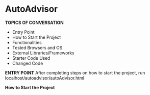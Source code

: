 # AutoAdvisor

**TOPICS OF CONVERSATION**
* Entry Point
* How to Start the Project
* Functionalities
* Tested Browsers and OS
* External Libraries/Frameworks
* Starter Code Used
* Changed Code


**ENTRY POINT**
  After completing steps on how to start the project, run
  localhost/autoadvisor/autoAdvisor.html

**How to Start the Project**

